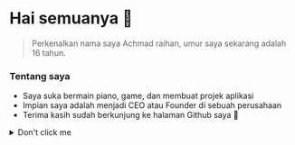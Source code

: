 <!-- START -->

# Hai semuanya 👋

<!-- About personal -->
> Perkenalkan nama saya Achmad raihan, umur saya sekarang adalah 16 tahun.

### Tentang saya
- Saya suka bermain piano, game, dan membuat projek aplikasi
- Impian saya adalah menjadi CEO atau Founder di sebuah perusahaan
- Terima kasih sudah berkunjung ke halaman Github saya 🤗

<details><summary>Don't click me</summary>
<p>

#### Hello

    ```java
      System.out.println("Hello World");
    ```

</p>
</details>

<!-- ## 🏆 My statistics -->

<!-- Most languages -->

<!-- [![Top Langs](https://github-readme-stats.vercel.app/api/top-langs/?username=Ahmad3296&layout=compact)](https://github.com/Ahmad3296/github-readme-stats) -->

<!-- END -->

